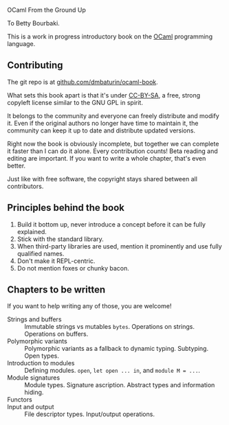<span id="book-title">OCaml From the Ground Up</span>

<div id="dedication">To Betty Bourbaki.</div>

This is a work in progress introductory book on the [OCaml](https://ocaml.org) programming language.

## Contributing

The git repo is at [github.com/dmbaturin/ocaml-book](https://github.com/dmbaturin/ocaml-book).

What sets this book apart is that it's under [CC-BY-SA](https://creativecommons.org/licenses/by-sa/4.0/),
a free, strong copyleft license similar to the GNU GPL in spirit.

It belongs to the community and everyone can freely distribute and modify it. Even if the original authors no longer
have time to maintain it, the community can keep it up to date and distribute updated versions.

Right now the book is obviously incomplete, but together we can complete it faster than I can do it alone.
Every contribution counts! Beta reading and editing are important. If you want to write a whole chapter,
that's even better.

Just like with free software, the copyright stays shared between all contributors.

## Principles behind the book

1. Build it bottom up, never introduce a concept before it can be fully explained.
2. Stick with the standard library.
3. When third-party libraries are used, mention it prominently and use fully qualified names.
4. Don't make it REPL-centric.
5. Do not mention foxes or chunky bacon.

## Chapters to be written

If you want to help writing any of those, you are welcome!

<dl>
  <dt>Strings and buffers</dt>
  <dd>Immutable strings vs mutables <code>bytes</code>. Operations on strings. Operations on buffers.</dd>
  <dt>Polymorphic variants</dt>
  <dd>Polymorphic variants as a fallback to dynamic typing. Subtyping. Open types.</dd>
  <dt>Introduction to modules</dt>
  <dd>Defining modules. <code>open</code>, <code>let open ... in</code>, and <code>module M = ...</code>.</dd>
  <dt>Module signatures</dt>
  <dd>Module types. Signature ascription. Abstract types and information hiding.</dd>
  <dt>Functors</dt>
  <dt>Input and output</dt>
  <dd>File descriptor types. Input/output operations.</dd>
</dl>

